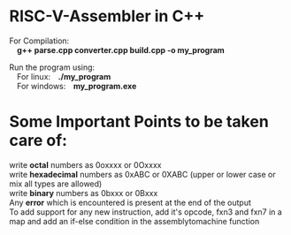 # RISC-V-Assembler in C++

For Compilation:  
&emsp;**g++ parse.cpp converter.cpp build.cpp -o my_program**  

Run the program using:  
&emsp;For linux:&emsp;**./my_program**  
&emsp;For windows:&emsp;**my_program.exe**  

# Some Important Points to be taken care of: 
write **octal** numbers as 0oxxxx or 0Oxxxx  
write **hexadecimal** numbers as 0xABC or 0XABC (upper or lower case or mix all types are allowed)  
write **binary** numbers as 0bxxx or 0Bxxx  
Any **error** which is encountered is present at the end of the output  
To add support for any new instruction, add it's opcode, fxn3 and fxn7 in a map and add an if-else condition in the assemblytomachine function  
